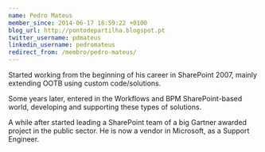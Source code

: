 ```yaml
---
name: Pedro Mateus
member_since: 2014-06-17 18:59:22 +0100
blog_url: http://pontodepartilha.blogspot.pt
twitter_username: pdmateus
linkedin_username: pedromateus
redirect_from: /membro/pedro-mateus/
---
```

Started working from the beginning of his career in SharePoint 2007, mainly extending OOTB using custom code/solutions.

Some years later, entered in the Workflows and BPM SharePoint-based world, developing and supporting these types of solutions.

A while after started leading a SharePoint team of a big Gartner awarded project in the public sector. He is now a vendor in Microsoft, as a Support Engineer.
